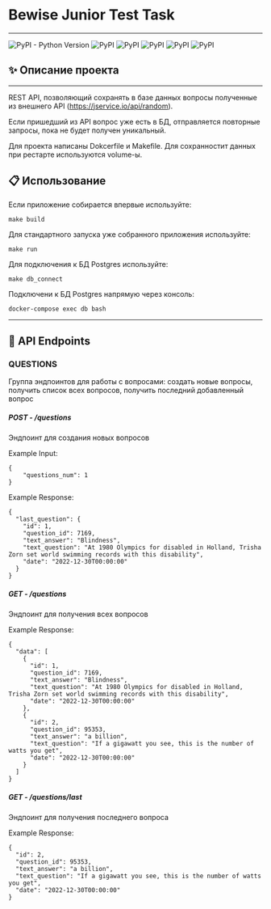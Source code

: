 # Bewise Junior Test Task
___
![PyPI - Python Version](https://img.shields.io/pypi/pyversions/fastapi)
![PyPI](https://img.shields.io/pypi/v/FastAPI?label=fastapi&color=gree)
![PyPI](https://img.shields.io/pypi/v/sqlalchemy?label=sqlalchemy&color=yellow)
![PyPI](https://img.shields.io/pypi/v/alembic?label=alembic&color=pink)
![PyPI](https://img.shields.io/pypi/v/asyncpg?label=asyncpg&color=red)
![PyPI](https://img.shields.io/pypi/v/pydantic?label=pydantic&color=purple)

## :sparkles: Описание проекта
___
REST API, позволяющий сохранять в базе данных вопросы полученные из внешнего API (https://jservice.io/api/random).

Если пришедший из API вопрос уже есть в БД, отправляется повторные запросы, пока не будет получен уникальный.

Для проекта написаны Dokcerfile и Makefile. Для сохранностит данных при рестарте используются volume-ы.

## :clipboard: Использование
Если приложение собирается впервые используйте:
```
make build
```
Для стандартного запуска уже собранного приложения используйте:
```
make run
```
Для подключения к БД Postgres используйте:
```
make db_connect
```
Подключени к БД Postgres напрямую через консоль:
```
docker-compose exec db bash
```
___

## :pushpin: API Endpoints

### QUESTIONS
Группа эндпоинтов для работы с вопросами: создать новые вопросы, получить список всех вопросов, получить последний добавленный вопрос
##### POST - /questions
Эндпоинт для создания новых вопросов

Example Input:
```
{
    "questions_num": 1
} 
```
Example Response:
```
{
  "last_question": {
    "id": 1,
    "question_id": 7169,
    "text_answer": "Blindness",
    "text_question": "At 1980 Olympics for disabled in Holland, Trisha Zorn set world swimming records with this disability",
    "date": "2022-12-30T00:00:00"
  }
}
```
##### GET - /questions
Эндпоинт для получения всех вопросов

Example Response:
```
{
  "data": [
    {
      "id": 1,
      "question_id": 7169,
      "text_answer": "Blindness",
      "text_question": "At 1980 Olympics for disabled in Holland, Trisha Zorn set world swimming records with this disability",
      "date": "2022-12-30T00:00:00"
    },
    {
      "id": 2,
      "question_id": 95353,
      "text_answer": "a billion",
      "text_question": "If a gigawatt you see, this is the number of watts you get",
      "date": "2022-12-30T00:00:00"
    }
  ]
}
```

##### GET - /questions/last
Эндпоинт для получения последнего вопроса

Example Response:
```
{
  "id": 2,
  "question_id": 95353,
  "text_answer": "a billion",
  "text_question": "If a gigawatt you see, this is the number of watts you get",
  "date": "2022-12-30T00:00:00"
}
```
